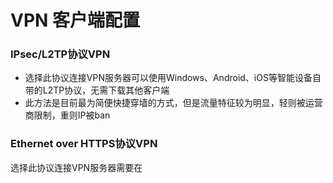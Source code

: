 # VPN 客户端配置

### IPsec/L2TP协议VPN

* 选择此协议连接VPN服务器可以使用Windows、Android、iOS等智能设备自带的L2TP协议，无需下载其他客户端
* 此方法是目前最为简便快捷穿墙的方式，但是流量特征较为明显，轻则被运营商限制，重则IP被ban

### Ethernet over HTTPS协议VPN

选择此协议连接VPN服务器需要在

